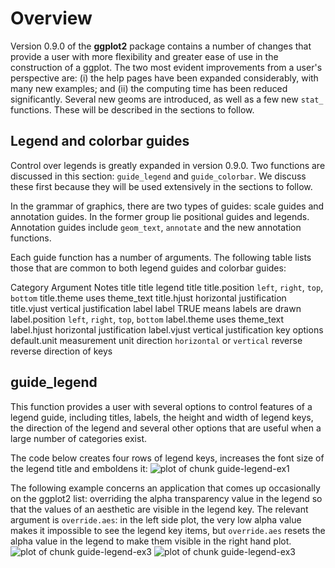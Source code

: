 





# Overview

Version 0.9.0 of the **ggplot2** package contains a number of
changes that provide a user with more
flexibility and greater ease of use in the construction of a
ggplot. The two most evident improvements from a user's
perspective are: (i) the help
pages have been expanded considerably, with many new examples; and
(ii) the computing time has been reduced significantly. Several new
geoms are introduced, as well as a few new `stat_`
functions. These will be described in the sections to follow.

## Legend and colorbar guides

Control over legends is greatly expanded in version 0.9.0. Two functions are
discussed in this section: `guide_legend` and
`guide_colorbar`. We discuss these first because they will be
used extensively in the sections to follow.

In the grammar of graphics, there are two types of guides: scale
guides and annotation guides. In the former group lie positional guides
and legends. Annotation guides include `geom_text`, `annotate`
and the new annotation functions.

Each guide function has a number of arguments. The following table lists
those that are common to both legend guides and colorbar guides:

Category   Argument   Notes
title	   title      legend title
	   title.position    `left`, `right`, `top`, `bottom`
	   title.theme	     uses theme_text
	   title.hjust	     horizontal justification
	   title.vjust	     vertical justification
label	   label	     TRUE means labels are drawn
	   label.position    `left`, `right`, `top`, `bottom`
	   label.theme	     uses theme_text
	   label.hjust	     horizontal justification
	   label.vjust	     vertical justification
key options		     default.unit	measurement unit
    direction		     `horizontal` or `vertical`
    reverse		     reverse direction of keys


## guide_legend

This function provides a user with several options to control
features of a legend guide, including titles, labels,
the height and width of legend keys, the direction of the legend and several
other options that are useful when a large number of
categories exist.

The code below creates four rows of legend keys, increases the
font size of the legend title and emboldens it:
![plot of chunk guide-legend-ex1](http://i.imgur.com/kOMam.png) 


The following example concerns an application that comes up occasionally
on the ggplot2 list: overriding the alpha transparency value in
the legend so that the values of an aesthetic are visible in the legend key.
The relevant argument is `override.aes`: in the left side plot, the
very low alpha value makes it impossible to see the legend key items, but
`override.aes` resets the alpha value in the legend to make them
visible in the right hand plot.
![plot of chunk guide-legend-ex3](http://i.imgur.com/CeDJn.png) ![plot of chunk guide-legend-ex3](http://i.imgur.com/oOemR.png) 


